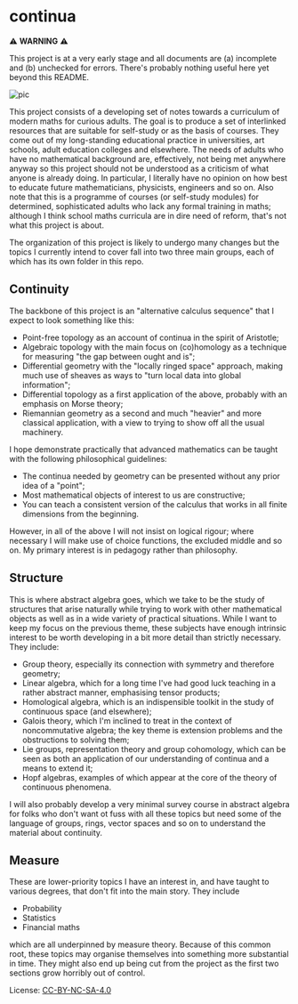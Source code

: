 # continua

:warning: **WARNING** :warning:

This project is at a very early stage and all documents are (a) incomplete and (b) unchecked for errors. There's probably nothing useful here yet beyond this README.

![pic](https://user-images.githubusercontent.com/5106495/232745514-905844bb-702e-4c81-95af-978678c6ff50.png)

This project consists of a developing set of notes towards a curriculum of modern maths for curious adults. The goal is to produce a set of interlinked resources that are suitable for self-study or as the basis of courses. They come out of my long-standing educational practice in universities, art schools, adult education colleges and elsewhere. The needs of adults who have no mathematical background are, effectively, not being met anywhere anyway so this project should not be understood as a criticism of what anyone is already doing. In particular, I literally have no opinion on how best to educate future mathematicians, physicists, engineers and so on. Also note that this is a programme of courses (or self-study modules) for determined, sophisticated adults who lack any formal training in maths; although I think school maths curricula are in dire need of reform, that's not what this project is about.

The organization of this project is likely to undergo many changes but the topics I currently intend to cover fall into two three main groups, each of which has its own folder in this repo.

## Continuity

The backbone of this project is an "alternative calculus sequence" that I expect to look something like this:

* Point-free topology as an account of continua in the spirit of Aristotle;
* Algebraic topology with the main focus on (co)homology as a technique for measuring "the gap between ought and is";
* Differential geometry with the "locally ringed space" approach, making much use of sheaves as ways to "turn local data into global information";
* Differential topology as a first application of the above, probably with an emphasis on Morse theory;
* Riemannian geometry as a second and much "heavier" and more classical application, with a view to trying to show off all the usual machinery.

I hope demonstrate practically that advanced mathematics can be taught with the following philosophical guidelines:

* The continua needed by geometry can be presented without any prior idea of a "point";
* Most mathematical objects of interest to us are constructive;
* You can teach a consistent version of the calculus that works in all finite dimensions from the beginning.

However, in all of the above I will not insist on logical rigour; where necessary I will make use of choice functions, the excluded middle and so on. My primary interest is in pedagogy rather than philosophy.

## Structure

This is where abstract algebra goes, which we take to be the study of structures that arise naturally while trying to work with other mathematical objects as well as in a wide variety of practical situations. While I want to keep my focus on the previous theme, these subjects have enough intrinsic interest to be worth developing in a bit more detail than strictly necessary. They include:

* Group theory, especially its connection with symmetry and therefore geometry;
* Linear algebra, which for a long time I've had good luck teaching in a rather abstract manner, emphasising tensor products;
* Homological algebra, which is an indispensible toolkit in the study of continuous space (and elsewhere);
* Galois theory, which I'm inclined to treat in the context of noncommutative algebra; the key theme is extension problems and the obstructions to solving them;
* Lie groups, representation theory and group cohomology, which can be seen as both an application of our understanding of continua and a means to extend it;
* Hopf algebras, examples of which appear at the core of the theory of continuous phenomena.

I will also probably develop a very minimal survey course in abstract algebra for folks who don't want ot fuss with all these topics but need some of the language of groups, rings, vector spaces and so on to understand the material about continuity.

## Measure

These are lower-priority topics I have an interest in, and have taught to various degrees, that don't fit into the main story. They include 

* Probability
* Statistics 
* Financial maths

which are all underpinned by measure theory. Because of this common root, these topics may organise themselves into something more substantial in time. They might also end up being cut from the project as the first two sections grow horribly out of control.

License: [CC-BY-NC-SA-4.0](https://creativecommons.org/licenses/by-nc-sa/4.0/)
